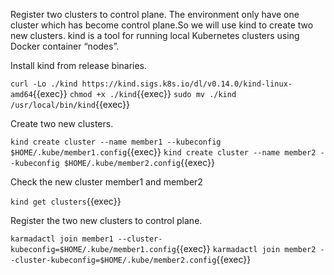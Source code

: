 Register two clusters to control plane.
The environment only have one cluster which has become control plane.So we will use kind to create two new clusters.
kind is a tool for running local Kubernetes clusters using Docker container “nodes”.

Install kind from release binaries.

`curl -Lo ./kind https://kind.sigs.k8s.io/dl/v0.14.0/kind-linux-amd64`{{exec}}
`chmod +x ./kind`{{exec}}
`sudo mv ./kind /usr/local/bin/kind`{{exec}}

Create two new clusters.

`kind create cluster --name member1 --kubeconfig $HOME/.kube/member1.config`{{exec}}
`kind create cluster --name member2 --kubeconfig $HOME/.kube/member2.config`{{exec}}

Check the new cluster member1 and member2

`kind get clusters`{{exec}}

Register the two new clusters to control plane.

`karmadactl join member1 --cluster-kubeconfig=$HOME/.kube/member1.config`{{exec}}
`karmadactl join member2 --cluster-kubeconfig=$HOME/.kube/member2.config`{{exec}}